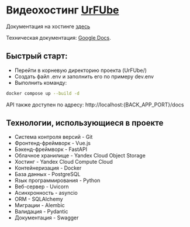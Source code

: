 # Видеохостинг [UrFUbe](http://158.160.109.150:8080)

Документация на хостинге [здесь](http://158.160.109.150:8000/docs)

Техническая документация: [Google Docs](https://docs.google.com/document/d/1BYinXMtQc0jkYRjWXoz3YPrA6gg3O5Oc9XdZcPjQkGI/edit#).

## Быстрый старт:

* Перейти в корневую директорию проекта (UrFUbe/)
* Создать файл .env и заполнить его по примеру dev.env
* Выполнить команду:
```bash
docker compose up --build -d 
```

API также доступен по адресу: http://localhost:{BACK_APP_PORT}/docs

## Технологии, использующиеся в проекте
* Система контроля версий - Git
* Фронтенд-фреймворк - Vue.js
* Бэкенд-фреймворк - FastAPI
* Облачное хранилище - Yandex Cloud Object Storage
* Хостинг - Yandex Cloud Compute Cloud
* Контейнеризация - Docker
* База данных - PostgreSQL
* Язык программирования - Python
* Веб-сервер - Uvicorn
* Асинхронность - asyncio
* ORM - SQLAlchemy
* Миграции - Alembic
* Валидация - Pydantic
* Документация - Swagger
